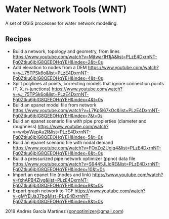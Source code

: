 # Water Network Tools (WNT)
A set of QGIS processes for water network modelling.

## Recipes
- Build a network, topology and geometry, from lines
https://www.youtube.com/watch?v=Mjtwar1H1jA&list=PLzE4DxrnNT-Fg0Ztku6jbIG8QEEOHqYEH&index=2&t=0s
- Add elevation to nodes from a DEM
https://www.youtube.com/watch?v=yJ_75TPSk6o&list=PLzE4DxrnNT-Fg0Ztku6jbIG8QEEOHqYEH&index=4&t=0s
- Split polylines at points, correcting models that ignore connection points (T, X, n-junctions)
https://www.youtube.com/watch?v=yJ_75TPSk6o&list=PLzE4DxrnNT-Fg0Ztku6jbIG8QEEOHqYEH&index=4&t=0s
- Build an epanet model file from network
https://www.youtube.com/watch?v=L7Kp5l67kOc&list=PLzE4DxrnNT-Fg0Ztku6jbIG8QEEOHqYEH&index=7&t=0s
- Build an epanet scenario file with pipe propierties (diameter and roughness)
https://www.youtube.com/watch?v=wvbyWapAu2I&list=PLzE4DxrnNT-Fg0Ztku6jbIG8QEEOHqYEH&index=5&t=0s
- Build an epanet scenario file with nodal demand
https://www.youtube.com/watch?v=FOxZgZUgjq4&list=PLzE4DxrnNT-Fg0Ztku6jbIG8QEEOHqYEH&index=6&t=0s
- Build a pressurized pipe network optimizer (ppno) data file
https://www.youtube.com/watch?v=S9445JLldRE&list=PLzE4DxrnNT-Fg0Ztku6jbIG8QEEOHqYEH&index=10&t=0s
- Import an epanet file (nodes and link)
https://www.youtube.com/watch?v=fxhAPB4ZIyg&list=PLzE4DxrnNT-Fg0Ztku6jbIG8QEEOHqYEH&index=9&t=0s
- Export graph network to TGF
https://www.youtube.com/watch?v=gMYElJa37bg&list=PLzE4DxrnNT-Fg0Ztku6jbIG8QEEOHqYEH&index=8&t=0s

2019 Andrés García Martínez (ppnoptimizer@gmail.com)
